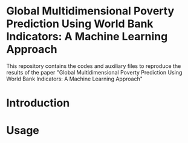 # Global Multidimensional Poverty Prediction Using World Bank Indicators: A Machine Learning Approach

This repository contains the codes and auxiliary files to reproduce the results of the paper "Global Multidimensional Poverty Prediction Using World Bank Indicators: A Machine Learning Approach"

# Introduction


# Usage


